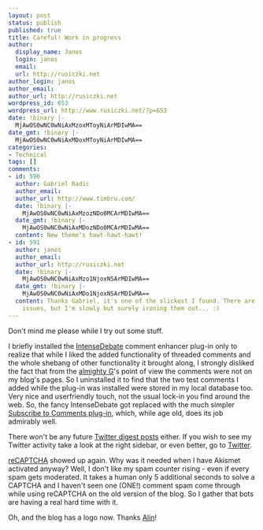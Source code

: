 ```yaml
---
layout: post
status: publish
published: true
title: Careful! Work in progress
author:
  display_name: Janos
  login: janos
  email: 
  url: http://rusiczki.net
author_login: janos
author_email: 
author_url: http://rusiczki.net
wordpress_id: 653
wordpress_url: http://www.rusiczki.net/?p=653
date: !binary |-
  MjAwOS0wNC0wNiAxMzoxMToyNiArMDIwMA==
date_gmt: !binary |-
  MjAwOS0wNC0wNiAxMDoxMToyNiArMDIwMA==
categories:
- Technical
tags: []
comments:
- id: 590
  author: Gabriel Radic
  author_email: 
  author_url: http://www.timbru.com/
  date: !binary |-
    MjAwOS0wNC0wNiAxMzozNDo0MCArMDIwMA==
  date_gmt: !binary |-
    MjAwOS0wNC0wNiAxMDozNDo0MCArMDIwMA==
  content: New theme's hawt-hawt-hawt!
- id: 591
  author: janos
  author_email: 
  author_url: http://rusiczki.net
  date: !binary |-
    MjAwOS0wNC0wNiAxMzo1NjoxNSArMDIwMA==
  date_gmt: !binary |-
    MjAwOS0wNC0wNiAxMDo1NjoxNSArMDIwMA==
  content: Thanks Gabriel, it's one of the slickest I found. There are some usability
    issues, but I'm slowly but surely ironing them out... :)
---
```

<p>Don't mind me please while I try out some stuff.</p>
<p>I briefly installed the <a href="http://intensedebate.com/">IntenseDebate</a> comment enhancer plug-in only to realize that while I liked the added functionality of threaded comments and the whole shebang of other functionality it brought along, I strongly disliked the fact that from the <a href="http://www.google.com">almighty G</a>'s point of view the comments were not on my blog's pages. So I uninstalled it to find that the two test comments I added while the plug-in was installed were stored in my local database too. Very nice and userfriendly touch, not the usual lock-in you find around the web. So, the fancy IntenseDebate got replaced with the much simpler <a href="http://txfx.net/code/wordpress/subscribe-to-comments/">Subscribe to Comments plug-in</a>, which, while age old, does its job admirably well.</p>
<p>There won't be any future <a href="http://www.rusiczki.net/2009/04/06/twitter-weekly-updates-for-2009-04-06/">Twitter digest posts</a> either. If you wish to see my Twitter activity take a look at the right sidebar, or even better, go to <a href="http://twitter.com/kitsched">Twitter</a>.</p>
<p><a href="http://recaptcha.net/">reCAPTCHA</a> showed up again. Why was it needed when I have Akismet activated anyway? Well, I don't like my spam counter rising - even if every spam gets moderated. It takes a human only 5 additional seconds to solve a CAPTCHA and I haven't seen one (ONE!) comment spam come through while using reCAPTCHA on the old version of the blog. So I gather that bots are having a real hard time with it.</p>
<p>Oh, and the blog has a logo now. Thanks <a href="http://www.adnan.ro">Alin</a>!</p>
